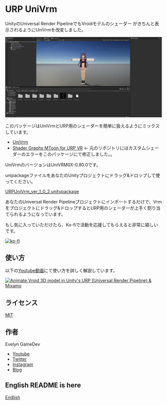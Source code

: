 # URP UniVrm

UnityのUniversal Render PipelineでもVroidモデルのシェーダー がきちんと表示されるようにUniVrmを改変しました。

![demo scene](./demo.jpg)

このパッケージはUniVrmとURP用のシェーダーを簡単に扱えるようにミックスしています。

* [UniVrm](https://github.com/vrm-c/UniVRM)
* [Shader Graphs MToon for URP VR](https://github.com/simplestargame/ShaderGraphsMToonForURPVR) ← 元のリポジトリにはカスタムシェーダーのエラーをこのパッケージにて修正しました。。

UniVrmのバージョンはUniVRM0X-0.80.0です。

unipackageファイルをあなたのUnityプロジェクトにドラッグ&ドロップして使ってください。

[URPUniVrm_ver_1_0_2.unitypackage](https://github.com/akihisaArchieSakai/URP-UniVrm/releases/tag/ver-1.0.2)

あなたのUniversal Render Pipelineプロジェクトにインポートするだけで、Vrmをプロジェクトにドラッグ&ドロップするとURP用のシェーダーが上手く割り当てられるようになっています。

もし気に入っていただけたら、Ko-fiで活動を応援してもらえると非常に嬉しいです。

[![ko-fi](https://ko-fi.com/img/githubbutton_sm.svg)](https://ko-fi.com/S6S52PWUR)

## 使い方

以下の[Youtube動画](http://www.youtube.com/watch?v=QSpa_vyYA1Q)にて使い方を詳しく解説しています。

[![Animate Vroid 3D model in Unity's URP (Universal Render Pipeline) & Mixamo](https://img.youtube.com/vi/QSpa_vyYA1Q/0.jpg)](http://www.youtube.com/watch?v=QSpa_vyYA1Q)

## ライセンス

[MIT](./LICENSE.txt)

## 作者

Evelyn GameDev

* [Youtube](https://www.youtube.com/c/EvelynGameDev)
* [Twitter](https://twitter.com/ArchieSakai)
* [Instagram](https://www.instagram.com/evelyn_gamedev/)
* [Blog](https://gamedev.soarhap.com/)

## English README is here

[Endlish](./README.md)
